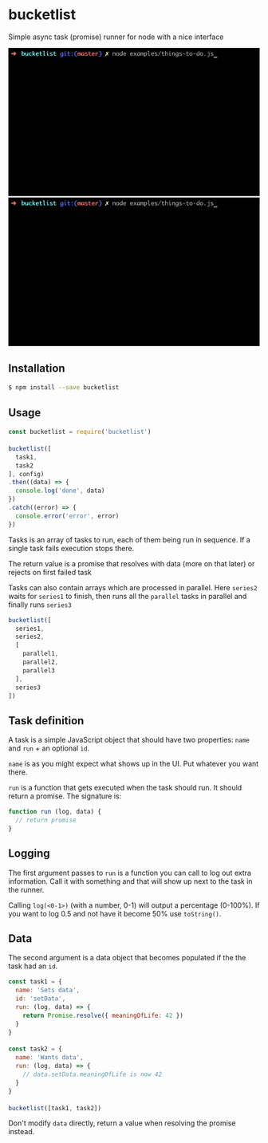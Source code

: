 # bucketlist
Simple async task (promise) runner for node with a nice interface

![Things to do](screencapture/things-to-do.gif)
![Parallel](screencapture/things-to-do.gif)

## Installation

```bash
$ npm install --save bucketlist
```

## Usage 

```javascript
const bucketlist = require('bucketlist')

bucketlist([
  task1,
  task2
], config)
.then((data) => {
  console.log('done', data)
})
.catch((error) => {
  console.error('error', error)
})
```

Tasks is an array of tasks to run, each of them being run in sequence. If a single task fails execution stops there.

The return value is a promise that resolves with data (more on that later) or rejects on first failed task

Tasks can also contain arrays which are processed in parallel. 
Here `series2` waits for `series1` to finish, then runs all the `parallel` tasks in parallel and finally runs `series3`

```javascript
bucketlist([
  series1,
  series2,
  [
    parallel1,
    parallel2,
    parallel3
  ],
  series3
])
```

## Task definition

A task is a simple JavaScript object that should have two properties: `name` and `run` + an optional `id`.

`name` is as you might expect what shows up in the UI. Put whatever you want there.

`run` is a function that gets executed when the task should run. It should return a promise.
The signature is:

```javascript
function run (log, data) {
  // return promise
}
```

## Logging

The first argument passes to `run` is a function you can call to log out extra information. 
Call it with something and that will show up next to the task in the runner.

Calling `log(<0-1>)` (with a number, 0-1) will output a percentage (0-100%). 
If you want to log 0.5 and not have it become 50% use `toString()`.

## Data

The second argument is a data object that becomes populated if the the task had an `id`. 

```javascript
const task1 = {
  name: 'Sets data',
  id: 'setData',
  run: (log, data) => {
    return Promise.resolve({ meaningOfLife: 42 })
  }
}

const task2 = {
  name: 'Wants data',
  run: (log, data) => {
    // data.setData.meaningOfLife is now 42
  }
}

bucketlist([task1, task2])
```

Don't modify `data` directly, return a value when resolving the promise instead.
